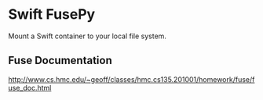Swift FusePy
============

Mount a Swift container to your local file system.

Fuse Documentation
------------------
http://www.cs.hmc.edu/~geoff/classes/hmc.cs135.201001/homework/fuse/fuse_doc.html
